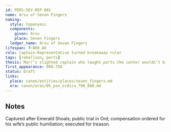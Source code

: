 ```yaml
---
id: PERS:SEV-REP-001
name: Arsu of Seven Fingers
naming:
  style: toponymic
  components:
    given: Arsu
    place: Seven Fingers
  ledger_name: Arsu of Seven Fingers
lifespan: ?–800 AO
role: Captain-Representative turned breakaway ruler
tags: [rebellion, ports]
thesis: Marr’s slighted captain who taught ports the center wouldn’t bite—until Marak did.
first_appearance: ERA-750
status: Draft
links:
  place: canon/entities/places/seven_fingers.md
  era: canon/eras/05_pax_ordica_790_860.md
---
```

## Notes
Captured after Emerald Shoals; public trial in Ord; compensation ordered for his wife’s public humiliation; executed for treason.
